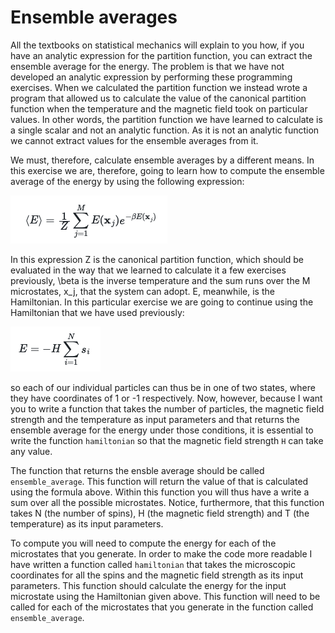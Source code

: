 # Ensemble averages

All the textbooks on statistical mechanics will explain to you how, if you have an analytic expression for the partition function, you can extract the ensemble average for the energy.  The problem is that we have not developed an analytic expression by performing these programming exercises.  When we calculated the partition function we instead wrote a program that allowed us to calculate the value of the canonical partition function when the temperature and the magnetic field took on particular values.  In other words, the partition function we have learned to calculate is a single scalar and not an analytic function.  As it is not an analytic function we cannot extract values for the ensemble averages from it.  

We must, therefore, calculate ensemble averages by a different means.  In this exercise we are, therefore, going to learn how to compute the ensemble average of the energy by using the following expression:

![](eq1.png)

In this expression Z is the canonical partition function, which should be evaluated in the way that we learned to calculate it a few exercises previously, \beta is the inverse temperature and the sum runs over the M microstates, x_j, that the system can adopt.  E, meanwhile, is the Hamiltonian.  In this particular exercise we are going to continue using the Hamiltonian that we have used previously:

![](eq2.png)

so each of our individual particles can thus be in one of two states, where they have coordinates of 1 or -1 respectively.  Now, however, because I want you to write a function that takes the number of particles, the magnetic field strength and the temperature as input parameters and that returns the ensemble average for the energy under those conditions, it is essential to write the function `hamiltonian` so that the magnetic field strength `H` can take any value.  

The function that returns the ensble average should be called `ensemble_average`.  This function will return the value of <E> that is calculated using the formula above. Within this function you will thus have a write a sum over all the possible microstates.  Notice, furthermore, that this function takes N (the number of spins), H (the magnetic field strength) and T (the temperature) as its input parameters. 

To compute <E> you will need to compute the energy for each of the microstates that you generate.  In order to make the code more readable I have written a function called `hamiltonian` that takes the microscopic coordinates for all the spins and the magnetic field strength as its input parameters.  This function should calculate the energy for the input microstate using the Hamiltonian given above.   This function will need to be called for each of the microstates that you generate in the function called `ensemble_average`.

